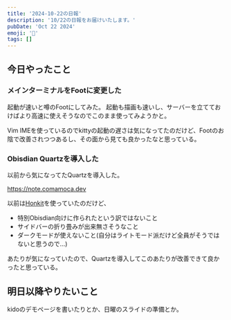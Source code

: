```yaml
---
title: '2024-10-22の日報'
description: '10/22の日報をお届けいたします。'
pubDate: 'Oct 22 2024'
emoji: '🦊'
tags: []
---
```


## 今日やったこと

### メインターミナルをFootに変更した

起動が速いと噂のFootにしてみた。
起動も描画も速いし、サーバーを立てておけばより高速に使えそうなのでこのまま使ってみようかと。

Vim
IMEを使っているのでkittyの起動の遅さは気になってたのだけど、Footのお陰で改善されつつあるし、その面から見ても良かったなと思っている。

### Obisdian Quartzを導入した

以前から気になってたQuartzを導入した。

https://note.comamoca.dev

以前は[Honkit](https://github.com/honkit/honkit)を使っていたのだけど、

- 特別Obisdian向けに作られたという訳ではないこと
- サイドバーの折り畳みが出来無さそうなこと
- ダークモードが使えないこと(自分はライトモード派だけど全員がそうではないと思うので...)

あたりが気になっていたので、Quartzを導入してこのあたりが改善できて良かったと思っている。

## 明日以降やりたいこと

kidoのデモページを書いたりとか、日曜のスライドの準備とか。

